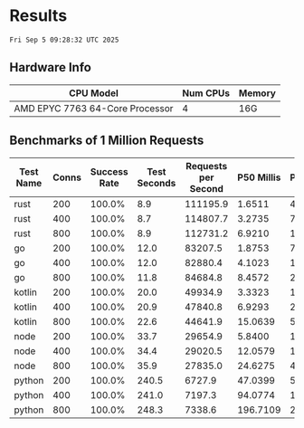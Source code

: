# Results
`Fri Sep 5 09:28:32 UTC 2025`
## Hardware Info
| CPU Model | Num CPUs | Memory |
| --------- | -------- | ------ |
| AMD EPYC 7763 64-Core Processor | 4 | 16G |

## Benchmarks of 1 Million Requests
| Test Name | Conns | Success Rate | Test Seconds | Requests per Second | P50 Millis | P99 Millis | P99.9 Millis | API Memory MB | API CPU Time | API Threads |
| --------- | ----- | ------------ | ------------ | ------------------- | ---------- | ---------- | ------------ | ------------- | ------------ | ----------- |
| rust | 200 | 100.0% | 8.9 | 111195.9 | 1.6511 | 4.6029 | 6.2209 | 8.4 | 00:00:17 | 5 |
| rust | 400 | 100.0% | 8.7 | 114807.7 | 3.2735 | 7.9220 | 10.5751 | 13.0 | 00:00:17 | 5 |
| rust | 800 | 100.0% | 8.9 | 112731.2 | 6.9210 | 12.6463 | 19.3152 | 22.2 | 00:00:17 | 5 |
| go | 200 | 100.0% | 12.0 | 83207.5 | 1.8753 | 7.5932 | 10.2364 | 18.4 | 00:00:28 | 10 |
| go | 400 | 100.0% | 12.0 | 82880.4 | 4.1023 | 14.7077 | 20.9464 | 24.2 | 00:00:28 | 11 |
| go | 800 | 100.0% | 11.8 | 84684.8 | 8.4572 | 26.0322 | 40.5920 | 37.7 | 00:00:28 | 10 |
| kotlin | 200 | 100.0% | 20.0 | 49934.9 | 3.3323 | 14.5738 | 34.6732 | 333.8 | 00:01:01 | 145 |
| kotlin | 400 | 100.0% | 20.9 | 47840.8 | 6.9293 | 29.0749 | 72.2969 | 416.9 | 00:01:03 | 155 |
| kotlin | 800 | 100.0% | 22.6 | 44641.9 | 15.0639 | 54.0935 | 144.5339 | 411.7 | 00:01:06 | 155 |
| node | 200 | 100.0% | 33.7 | 29654.9 | 5.8400 | 10.3974 | 11.8568 | 112.0 | 00:00:34 | 7 |
| node | 400 | 100.0% | 34.4 | 29020.5 | 12.0579 | 18.8847 | 21.3999 | 146.9 | 00:00:34 | 7 |
| node | 800 | 100.0% | 35.9 | 27835.0 | 24.6275 | 40.0987 | 45.7396 | 153.5 | 00:00:36 | 7 |
| python | 200 | 100.0% | 240.5 | 6727.9 | 47.0399 | 54.5468 | 61.3905 | 33.2 | 00:04:00 | 1 |
| python | 400 | 100.0% | 241.0 | 7197.3 | 94.0774 | 107.9785 | 115.2770 | 35.0 | 00:04:01 | 1 |
| python | 800 | 100.0% | 248.3 | 7338.6 | 196.7109 | 225.6246 | 240.9103 | 41.2 | 00:04:08 | 1 |
